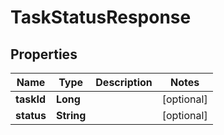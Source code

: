 

# TaskStatusResponse


## Properties

Name | Type | Description | Notes
------------ | ------------- | ------------- | -------------
**taskId** | **Long** |  |  [optional]
**status** | **String** |  |  [optional]



